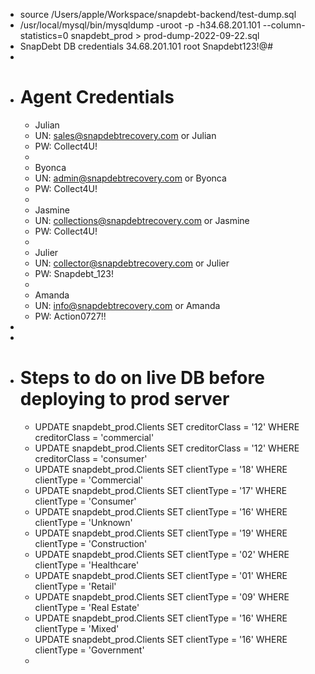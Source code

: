 - source /Users/apple/Workspace/snapdebt-backend/test-dump.sql
- /usr/local/mysql/bin/mysqldump -uroot -p -h34.68.201.101 --column-statistics=0 snapdebt_prod > prod-dump-2022-09-22.sql
- SnapDebt DB credentials
  	34.68.201.101
  	root
  	Snapdebt123!@#
-
- # Agent Credentials
	- Julian
	- UN: [sales@snapdebtrecovery.com](mailto:sales@snapdebtrecovery.com) or Julian
	- PW: Collect4U!
	-
	- Byonca
	- UN: [admin@snapdebtrecovery.com](mailto:admin@snapdebtrecovery.com) or Byonca
	- PW: Collect4U!
	-
	- Jasmine
	- UN: [collections@snapdebtrecovery.com](mailto:collections@snapdebtrecovery.com) or Jasmine
	- PW: Collect4U!
	-
	- Julier
	- UN: [collector@snapdebtrecovery.com](mailto:collector@snapdebtrecovery.com) or Julier
	- PW: Snapdebt_123!
	-
	- Amanda
	- UN: [info@snapdebtrecovery.com](mailto:info@snapdebtrecovery.com) or Amanda
	- PW: Action0727!!
-
-
- # Steps to do on live DB before deploying to prod server
	- UPDATE snapdebt_prod.Clients 
	  SET 
	      creditorClass = '12'
	  WHERE
	      creditorClass = 'commercial'
	- UPDATE snapdebt_prod.Clients 
	  SET 
	      creditorClass = '12'
	  WHERE
	      creditorClass = 'consumer'
	- UPDATE snapdebt_prod.Clients 
	  SET 
	      clientType = '18'
	  WHERE
	      clientType = 'Commercial'
	- UPDATE snapdebt_prod.Clients 
	  SET 
	      clientType = '17'
	  WHERE
	      clientType = 'Consumer'
	- UPDATE snapdebt_prod.Clients 
	  SET 
	      clientType = '16'
	  WHERE
	      clientType = 'Unknown'
	- UPDATE snapdebt_prod.Clients 
	  SET 
	      clientType = '19'
	  WHERE
	      clientType = 'Construction'
	- UPDATE snapdebt_prod.Clients 
	  SET 
	      clientType = '02'
	  WHERE
	      clientType = 'Healthcare'
	- UPDATE snapdebt_prod.Clients 
	  SET 
	      clientType = '01'
	  WHERE
	      clientType = 'Retail'
	- UPDATE snapdebt_prod.Clients 
	  SET 
	      clientType = '09'
	  WHERE
	      clientType = 'Real Estate'
	- UPDATE snapdebt_prod.Clients 
	  SET 
	      clientType = '16'
	  WHERE
	      clientType = 'Mixed'
	- UPDATE snapdebt_prod.Clients 
	  SET 
	      clientType = '16'
	  WHERE
	      clientType = 'Government'
	-
